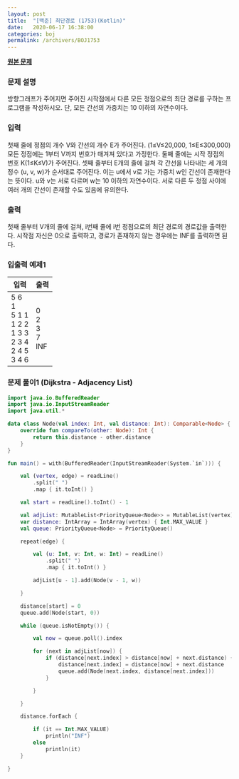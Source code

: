 ```yaml
---
layout: post
title:  "[백준] 최단경로 (1753)(Kotlin)"
date:   2020-06-17 16:38:00
categories: boj
permalink: /archivers/BOJ1753
---
```


**[원본 문제](https://www.acmicpc.net/problem/1753)**

### 문제 설명

방향그래프가 주어지면 주어진 시작점에서 다른 모든 정점으로의 최단 경로를 구하는 프로그램을 작성하시오. 단, 모든 간선의 가중치는 10 이하의 자연수이다.

### 입력

첫째 줄에 정점의 개수 V와 간선의 개수 E가 주어진다. (1≤V≤20,000, 1≤E≤300,000) 모든 정점에는 1부터 V까지 번호가 매겨져 있다고 가정한다. 둘째 줄에는 시작 정점의 번호 K(1≤K≤V)가 주어진다. 셋째 줄부터 E개의 줄에 걸쳐 각 간선을 나타내는 세 개의 정수 (u, v, w)가 순서대로 주어진다. 이는 u에서 v로 가는 가중치 w인 간선이 존재한다는 뜻이다. u와 v는 서로 다르며 w는 10 이하의 자연수이다. 서로 다른 두 정점 사이에 여러 개의 간선이 존재할 수도 있음에 유의한다.

### 출력

첫째 줄부터 V개의 줄에 걸쳐, i번째 줄에 i번 정점으로의 최단 경로의 경로값을 출력한다. 시작점 자신은 0으로 출력하고, 경로가 존재하지 않는 경우에는 INF를 출력하면 된다.


### 입출력 예제1

|입력|출력|
|-----|-----|
|5 6<br>1<br>5 1 1<br>1 2 2<br>1 3 3<br>2 3 4<br>2 4 5<br>3 4 6|0<br>2<br>3<br>7<br>INF|


### 문제 풀이1 (Dijkstra - Adjacency List)

```kotlin
import java.io.BufferedReader
import java.io.InputStreamReader
import java.util.*

data class Node(val index: Int, val distance: Int): Comparable<Node> {
    override fun compareTo(other: Node): Int {
        return this.distance - other.distance
    }
}

fun main() = with(BufferedReader(InputStreamReader(System.`in`))) {

    val (vertex, edge) = readLine()
        .split(" ")
        .map { it.toInt() }

    val start = readLine().toInt() - 1

    val adjList: MutableList<PriorityQueue<Node>> = MutableList(vertex) { PriorityQueue<Node>() }
    var distance: IntArray = IntArray(vertex) { Int.MAX_VALUE }
    val queue: PriorityQueue<Node> = PriorityQueue()

    repeat(edge) {

        val (u: Int, v: Int, w: Int) = readLine()
            .split(" ")
            .map { it.toInt() }

        adjList[u - 1].add(Node(v - 1, w))

    }

    distance[start] = 0
    queue.add(Node(start, 0))

    while (queue.isNotEmpty()) {

        val now = queue.poll().index

        for (next in adjList[now]) {
            if (distance[next.index] > distance[now] + next.distance) {
                distance[next.index] = distance[now] + next.distance
                queue.add(Node(next.index, distance[next.index]))
            }

        }

    }

    distance.forEach {

        if (it == Int.MAX_VALUE)
            println("INF")
        else
            println(it)
    }

}
```
